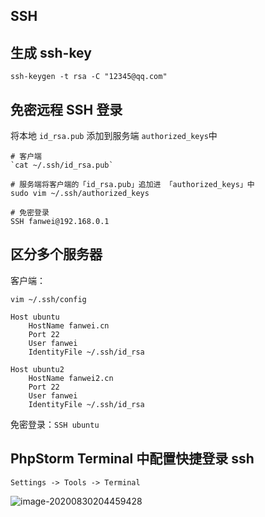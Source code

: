 ## SSH

## 生成 ssh-key

`ssh-keygen -t rsa -C "12345@qq.com"`



## 免密远程 SSH 登录

将本地 `id_rsa.pub` 添加到服务端 `authorized_keys`中

```
# 客户端
`cat ~/.ssh/id_rsa.pub`

# 服务端将客户端的「id_rsa.pub」追加进 「authorized_keys」中
sudo vim ~/.ssh/authorized_keys

# 免密登录
SSH fanwei@192.168.0.1
```



## 区分多个服务器

客户端：

```
vim ~/.ssh/config

Host ubuntu
    HostName fanwei.cn
    Port 22
    User fanwei
    IdentityFile ~/.ssh/id_rsa
    
Host ubuntu2
    HostName fanwei2.cn
    Port 22
    User fanwei
    IdentityFile ~/.ssh/id_rsa
```

免密登录：`SSH ubuntu`



## PhpStorm Terminal 中配置快捷登录 ssh

`Settings -> Tools -> Terminal`

![image-20200830204459428](https://cdn.jsdelivr.net/gh/zxr615/md-images/images/2020/image-20200830204459428.png)

